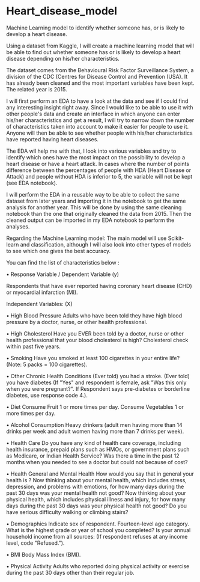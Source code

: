 # Heart_disease_model
Machine Learning model to identify whether someone has, or is likely to develop a heart disease.

Using a dataset from Kaggle, I will create a machine learning model that will be able to find out whether someone has or is likely to develop a heart disease depending on his/her characteristics.

The dataset comes from the Behavioural Risk Factor Surveillance System, a division of the CDC (Centres for Disease Control and Prevention (USA). 
It has already been cleaned and the most important variables have been kept. The related year is 2015.

I will first perform an EDA to have a look at the data and see if I could find any interesting insight right away.
Since I would like to be able to use it with other people's data and create an interface in which anyone can enter his/her characteristics and get a result, I will try to narrow down the number of characteristics taken into account to make it easier for people to use it. Anyone will then be able to see whether people with his/her characteristics have reported having heart diseases.

The EDA wll help me with that, I look into various variables and try to identify which ones have the most impact on the possibility to develop a heart disease or have a heart attack. In cases where the number of points difference between the percentages of people with HDA (Heart Disease or Attack) and people without HDA is inferior to 5, the variable will not be kept (see EDA notebook).

I will perform the EDA in a reusable way to be able to collect the same dataset from later years and importing it in the notebook to get the same analysis for another year. 
This will be done by using the same cleaning notebook than the one that originally cleaned the data from 2015.
Then the cleaned output can be imported in my EDA notebook to perform the analyses.

Regarding the Machine Learning model:
The main model will use Scikit-learn and classification, although I will also look into other types of models to see which one gives the best accuracy.



You can find the list of characteristics below : 

  •	Response Variable / Dependent Variable (y)
  
Respondents that have ever reported having coronary heart disease (CHD) or myocardial infarction (MI).


Independent Variables: (X)

  • High Blood Pressure
Adults who have been told they have high blood pressure by a doctor, nurse, or other health professional.

  •	High Cholesterol
Have you EVER been told by a doctor, nurse or other health professional that your blood cholesterol is high?
Cholesterol check within past five years.

  •	Smoking
Have you smoked at least 100 cigarettes in your entire life? (Note: 5 packs = 100 cigarettes).

  •	Other Chronic Health Conditions
(Ever told) you had a stroke.
(Ever told) you have diabetes (If "Yes" and respondent is female, ask "Was this only when you were pregnant?". If Respondent says pre-diabetes or borderline diabetes, use response code 4.).

  •	Diet
Consume Fruit 1 or more times per day.
Consume Vegetables 1 or more times per day.

  •	Alcohol Consumption
Heavy drinkers (adult men having more than 14 drinks per week and adult women having more than 7 drinks per week).

  •	Health Care
Do you have any kind of health care coverage, including health insurance, prepaid plans such as HMOs, or government plans such as Medicare, or Indian Health Service?
Was there a time in the past 12 months when you needed to see a doctor but could not because of cost? 

  •	Health General and Mental Health
How would you say that in general your health is ?
Now thinking about your mental health, which includes stress, depression, and problems with emotions, for how many days during the past 30 days was your mental health not good?
Now thinking about your physical health, which includes physical illness and injury, for how many days during the past 30 days was your physical health not good?
Do you have serious difficulty walking or climbing stairs?

  •	Demographics
Indicate sex of respondent. 
Fourteen-level age category.
What is the highest grade or year of school you completed?
Is your annual household income from all sources: (If respondent refuses at any income level, code "Refused.").

  •	BMI
Body Mass Index (BMI).

•	Physical Activity
Adults who reported doing physical activity or exercise during the past 30 days other than their regular job.



